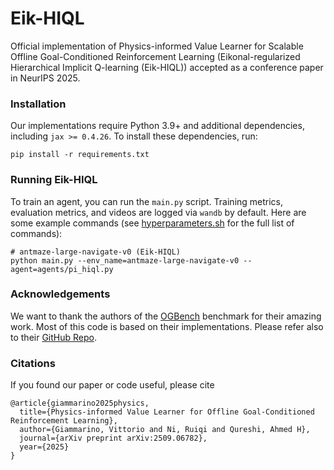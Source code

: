 # Eik-HIQL
Official implementation of Physics-informed Value Learner for Scalable Offline Goal-Conditioned Reinforcement Learning (Eikonal-regularized Hierarchical Implicit Q-learning (Eik-HIQL)) accepted as a conference paper in NeurIPS 2025. 

### Installation

Our implementations require Python 3.9+ and additional dependencies, including `jax >= 0.4.26`.
To install these dependencies, run:

```shell
pip install -r requirements.txt
```

### Running Eik-HIQL

To train an agent, you can run the `main.py` script.
Training metrics, evaluation metrics, and videos are logged via `wandb` by default.
Here are some example commands (see [hyperparameters.sh](hyperparameters.sh) for the full list of commands):

```shell
# antmaze-large-navigate-v0 (Eik-HIQL)
python main.py --env_name=antmaze-large-navigate-v0 --agent=agents/pi_hiql.py 
```

### Acknowledgements

We want to thank the authors of the [OGBench](https://seohong.me/projects/ogbench/) benchmark for their amazing work.
Most of this code is based on their implementations. Please refer also to their [GitHub Repo](https://github.com/seohongpark/ogbench).

### Citations

If you found our paper or code useful, please cite

```
@article{giammarino2025physics,
  title={Physics-informed Value Learner for Offline Goal-Conditioned Reinforcement Learning},
  author={Giammarino, Vittorio and Ni, Ruiqi and Qureshi, Ahmed H},
  journal={arXiv preprint arXiv:2509.06782},
  year={2025}
}
```
